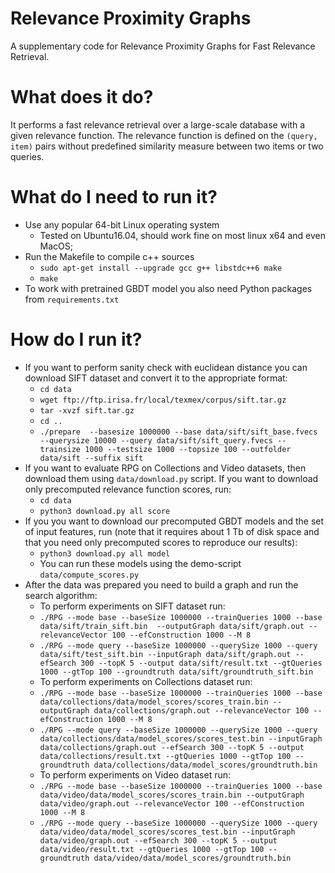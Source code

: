 # Relevance Proximity Graphs
A supplementary code for Relevance Proximity Graphs for Fast Relevance Retrieval.

# What does it do?
It performs a fast relevance retrieval over a large-scale database with a given relevance function. The relevance function is defined on the `(query, item)` pairs without predefined similarity measure between two items or two queries.

# What do I need to run it?
* Use any popular 64-bit Linux operating system
  * Tested on Ubuntu16.04, should work fine on most linux x64 and even MacOS;
* Run the Makefile to compile c++ sources
  * ```sudo apt-get install --upgrade gcc g++ libstdc++6 make```
  * ```make```
* To work with pretrained GBDT model you also need Python packages from `requirements.txt`  

# How do I run it?
* If you want to perform sanity check with euclidean distance you can download SIFT dataset and convert it to the appropriate format:
   * `cd data`
   * `wget ftp://ftp.irisa.fr/local/texmex/corpus/sift.tar.gz`
   * `tar -xvzf sift.tar.gz`
   * `cd ..`
   * `./prepare  --basesize 1000000 --base data/sift/sift_base.fvecs --querysize 10000 --query data/sift/sift_query.fvecs --trainsize 1000 --testsize 1000 --topsize 100 --outfolder data/sift --suffix sift`
* If you want to evaluate RPG on Collections and Video datasets, then download them using `data/download.py` script. If you want to download only precomputed relevance function scores, run:
   * `cd data`
   * `python3 download.py all score`
* If you you want to download our precomputed GBDT models and the set of input features, run (note that it requires about 1 Tb of disk space and that you need only precomputed scores to reproduce our results):
   * `python3 download.py all model`
   * You can run these models using the demo-script `data/compute_scores.py`
* After the data was prepared you need to build a graph and run the search algorithm:
   * To perform experiments on SIFT dataset run:
    * `./RPG --mode base --baseSize 1000000 --trainQueries 1000 --base data/sift/train_sift.bin  --outputGraph data/sift/graph.out --relevanceVector 100 --efConstruction 1000 --M 8`
    * `./RPG --mode query --baseSize 1000000 --querySize 1000 --query data/sift/test_sift.bin --inputGraph data/sift/graph.out --efSearch 300 --topK 5 --output data/sift/result.txt --gtQueries 1000 --gtTop 100 --groundtruth data/sift/groundtruth_sift.bin`
   * To perform experiments on Collections dataset run:
    * `./RPG --mode base --baseSize 1000000 --trainQueries 1000 --base data/collections/data/model_scores/scores_train.bin --outputGraph data/collections/graph.out --relevanceVector 100 --efConstruction 1000 --M 8`
    * `./RPG --mode query --baseSize 1000000 --querySize 1000 --query data/collections/data/model_scores/scores_test.bin --inputGraph data/collections/graph.out --efSearch 300 --topK 5 --output data/collections/result.txt --gtQueries 1000 --gtTop 100 --groundtruth data/collections/data/model_scores/groundtruth.bin`
   * To perform experiments on Video dataset run:
    * `./RPG --mode base --baseSize 1000000 --trainQueries 1000 --base data/video/data/model_scores/scores_train.bin --outputGraph data/video/graph.out --relevanceVector 100 --efConstruction 1000 --M 8`
    * `./RPG --mode query --baseSize 1000000 --querySize 1000 --query data/video/data/model_scores/scores_test.bin --inputGraph data/video/graph.out --efSearch 300 --topK 5 --output data/video/result.txt --gtQueries 1000 --gtTop 100 --groundtruth data/video/data/model_scores/groundtruth.bin`
